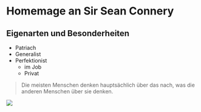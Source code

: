 # Homemage an Sir Sean Connery

## Eigenarten und Besonderheiten
* Patriach
* Generalist
* Perfektionist
  * im Job
  * Privat
  
> Die meisten Menschen denken hauptsächlich über das nach,
> was die anderen Menschen über sie denken.


<img src="https://www.publicdomainpictures.net/pictures/30000/velka/sean-connery.jpg"/>
